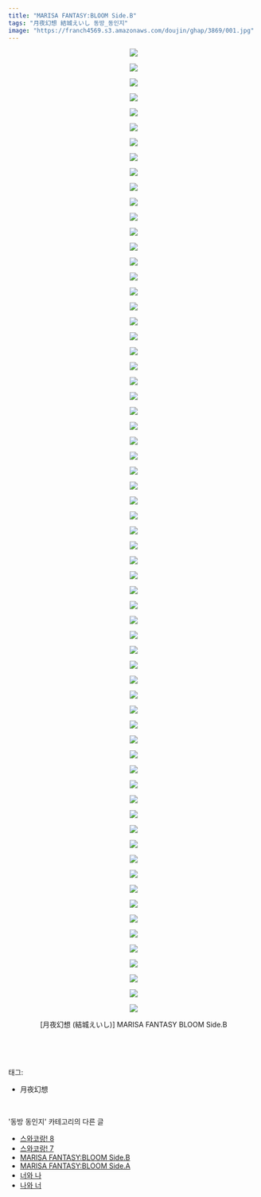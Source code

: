 ```yaml
---
title: "MARISA FANTASY:BLOOM Side.B"
tags: "月夜幻想 結城えいし 동방_동인지"
image: "https://franch4569.s3.amazonaws.com/doujin/ghap/3869/001.jpg"
---
```

<div class="article">
<p style="text-align: center; clear: none; float: none;"><img src="{{ site.imgserver2 }}/ghap/3869/001.jpg"/></p>
<p style="text-align: center; clear: none; float: none;"><img src="{{ site.imgserver2 }}/ghap/3869/002.jpg"/></p>
<p style="text-align: center; clear: none; float: none;"><img src="{{ site.imgserver2 }}/ghap/3869/003.jpg"/></p>
<p style="text-align: center; clear: none; float: none;"><img src="{{ site.imgserver2 }}/ghap/3869/004.jpg"/></p>
<p style="text-align: center; clear: none; float: none;"><img src="{{ site.imgserver2 }}/ghap/3869/005.jpg"/></p>
<p style="text-align: center; clear: none; float: none;"><img src="{{ site.imgserver2 }}/ghap/3869/006.jpg"/></p>
<p style="text-align: center; clear: none; float: none;"><img src="{{ site.imgserver2 }}/ghap/3869/007.jpg"/></p>
<p style="text-align: center; clear: none; float: none;"><img src="{{ site.imgserver2 }}/ghap/3869/008.jpg"/></p>
<p style="text-align: center; clear: none; float: none;"><img src="{{ site.imgserver2 }}/ghap/3869/009.jpg"/></p>
<p style="text-align: center; clear: none; float: none;"><img src="{{ site.imgserver2 }}/ghap/3869/010.jpg"/></p>
<p style="text-align: center; clear: none; float: none;"><img src="{{ site.imgserver2 }}/ghap/3869/011.jpg"/></p>
<p style="text-align: center; clear: none; float: none;"><img src="{{ site.imgserver2 }}/ghap/3869/012.jpg"/></p>
<p style="text-align: center; clear: none; float: none;"><img src="{{ site.imgserver2 }}/ghap/3869/013.jpg"/></p>
<p style="text-align: center; clear: none; float: none;"><img src="{{ site.imgserver2 }}/ghap/3869/014.jpg"/></p>
<p style="text-align: center; clear: none; float: none;"><img src="{{ site.imgserver2 }}/ghap/3869/015.jpg"/></p>
<p style="text-align: center; clear: none; float: none;"><img src="{{ site.imgserver2 }}/ghap/3869/016.jpg"/></p>
<p style="text-align: center; clear: none; float: none;"><img src="{{ site.imgserver2 }}/ghap/3869/017.jpg"/></p>
<p style="text-align: center; clear: none; float: none;"><img src="{{ site.imgserver2 }}/ghap/3869/018.jpg"/></p>
<p style="text-align: center; clear: none; float: none;"><img src="{{ site.imgserver2 }}/ghap/3869/019.jpg"/></p>
<p style="text-align: center; clear: none; float: none;"><img src="{{ site.imgserver2 }}/ghap/3869/020.jpg"/></p>
<p style="text-align: center; clear: none; float: none;"><img src="{{ site.imgserver2 }}/ghap/3869/021.jpg"/></p>
<p style="text-align: center; clear: none; float: none;"><img src="{{ site.imgserver2 }}/ghap/3869/022.jpg"/></p>
<p style="text-align: center; clear: none; float: none;"><img src="{{ site.imgserver2 }}/ghap/3869/023.jpg"/></p>
<p style="text-align: center; clear: none; float: none;"><img src="{{ site.imgserver2 }}/ghap/3869/024.jpg"/></p>
<p style="text-align: center; clear: none; float: none;"><img src="{{ site.imgserver2 }}/ghap/3869/025.jpg"/></p>
<p style="text-align: center; clear: none; float: none;"><img src="{{ site.imgserver2 }}/ghap/3869/026.jpg"/></p>
<p style="text-align: center; clear: none; float: none;"><img src="{{ site.imgserver2 }}/ghap/3869/027.jpg"/></p>
<p style="text-align: center; clear: none; float: none;"><img src="{{ site.imgserver2 }}/ghap/3869/028.jpg"/></p>
<p style="text-align: center; clear: none; float: none;"><img src="{{ site.imgserver2 }}/ghap/3869/029.jpg"/></p>
<p style="text-align: center; clear: none; float: none;"><img src="{{ site.imgserver2 }}/ghap/3869/030.jpg"/></p>
<p style="text-align: center; clear: none; float: none;"><img src="{{ site.imgserver2 }}/ghap/3869/031.jpg"/></p>
<p style="text-align: center; clear: none; float: none;"><img src="{{ site.imgserver2 }}/ghap/3869/032.jpg"/></p>
<p style="text-align: center; clear: none; float: none;"><img src="{{ site.imgserver2 }}/ghap/3869/033.jpg"/></p>
<p style="text-align: center; clear: none; float: none;"><img src="{{ site.imgserver2 }}/ghap/3869/034.jpg"/></p>
<p style="text-align: center; clear: none; float: none;"><img src="{{ site.imgserver2 }}/ghap/3869/035.jpg"/></p>
<p style="text-align: center; clear: none; float: none;"><img src="{{ site.imgserver2 }}/ghap/3869/036.jpg"/></p>
<p style="text-align: center; clear: none; float: none;"><img src="{{ site.imgserver2 }}/ghap/3869/037.jpg"/></p>
<p style="text-align: center; clear: none; float: none;"><img src="{{ site.imgserver2 }}/ghap/3869/038.jpg"/></p>
<p style="text-align: center; clear: none; float: none;"><img src="{{ site.imgserver2 }}/ghap/3869/039.jpg"/></p>
<p style="text-align: center; clear: none; float: none;"><img src="{{ site.imgserver2 }}/ghap/3869/040.jpg"/></p>
<p style="text-align: center; clear: none; float: none;"><img src="{{ site.imgserver2 }}/ghap/3869/041.jpg"/></p>
<p style="text-align: center; clear: none; float: none;"><img src="{{ site.imgserver2 }}/ghap/3869/042.jpg"/></p>
<p style="text-align: center; clear: none; float: none;"><img src="{{ site.imgserver2 }}/ghap/3869/043.jpg"/></p>
<p style="text-align: center; clear: none; float: none;"><img src="{{ site.imgserver2 }}/ghap/3869/044.jpg"/></p>
<p style="text-align: center; clear: none; float: none;"><img src="{{ site.imgserver2 }}/ghap/3869/045.jpg"/></p>
<p style="text-align: center; clear: none; float: none;"><img src="{{ site.imgserver2 }}/ghap/3869/046.jpg"/></p>
<p style="text-align: center; clear: none; float: none;"><img src="{{ site.imgserver2 }}/ghap/3869/047.jpg"/></p>
<p style="text-align: center; clear: none; float: none;"><img src="{{ site.imgserver2 }}/ghap/3869/048.jpg"/></p>
<p style="text-align: center; clear: none; float: none;"><img src="{{ site.imgserver2 }}/ghap/3869/049.jpg"/></p>
<p style="text-align: center; clear: none; float: none;"><img src="{{ site.imgserver2 }}/ghap/3869/050.jpg"/></p>
<p style="text-align: center; clear: none; float: none;"><img src="{{ site.imgserver2 }}/ghap/3869/051.jpg"/></p>
<p style="text-align: center; clear: none; float: none;"><img src="{{ site.imgserver2 }}/ghap/3869/052.jpg"/></p>
<p style="text-align: center; clear: none; float: none;"><img src="{{ site.imgserver2 }}/ghap/3869/053.jpg"/></p>
<p style="text-align: center; clear: none; float: none;"><img src="{{ site.imgserver2 }}/ghap/3869/054.jpg"/></p>
<p style="text-align: center; clear: none; float: none;"><img src="{{ site.imgserver2 }}/ghap/3869/055.jpg"/></p>
<p style="text-align: center; clear: none; float: none;"><img src="{{ site.imgserver2 }}/ghap/3869/056.jpg"/></p>
<p style="text-align: center; clear: none; float: none;"><img src="{{ site.imgserver2 }}/ghap/3869/057.jpg"/></p>
<p style="text-align: center; clear: none; float: none;"><img src="{{ site.imgserver2 }}/ghap/3869/058.jpg"/></p>
<p style="text-align: center; clear: none; float: none;"><img src="{{ site.imgserver2 }}/ghap/3869/059.jpg"/></p>
<p style="text-align: center; clear: none; float: none;"><img src="{{ site.imgserver2 }}/ghap/3869/060.jpg"/></p>
<p style="text-align: center; clear: none; float: none;"><img src="{{ site.imgserver2 }}/ghap/3869/061.jpg"/></p>
<p style="text-align: center; clear: none; float: none;"><img src="{{ site.imgserver2 }}/ghap/3869/062.jpg"/></p>
<p style="text-align: center; clear: none; float: none;"><img src="{{ site.imgserver2 }}/ghap/3869/063.jpg"/></p>
<p style="text-align: center; clear: none; float: none;"><img src="{{ site.imgserver2 }}/ghap/3869/064.jpg"/></p>
<p style="text-align: center; clear: none; float: none;"><img src="{{ site.imgserver2 }}/ghap/3869/065.jpg"/></p>
<p style="text-align: center; clear: none; float: none;">[月夜幻想 (結城えいし)] MARISA FANTASY BLOOM Side.B</p>
<p><br/></p>
</div><br/>
<div class="tagTrail">
<p>태그: </p>
<ul>
<li>月夜幻想</li>
</ul>
</div><br/>
<div class="another">
<p>'동방 동인지' 카테고리의 다른 글</p>
<ul>
<li><a href="/ghap_3871">스와코랑! 8</a></li>
<li><a href="/ghap_3870">스와코랑! 7</a></li>
<li><a href="/ghap_3869">MARISA FANTASY:BLOOM Side.B</a></li>
<li><a href="/ghap_3868">MARISA FANTASY:BLOOM Side.A</a></li>
<li><a href="/ghap_3867">너와 나</a></li>
<li><a href="/ghap_3866">나와 너</a></li>
</ul>
</div><br/>
<div class="cb_module cb_fluid">
<div class="cb_wrt cb_profile">
</div><!-- commentList close -->
</div><br/>

